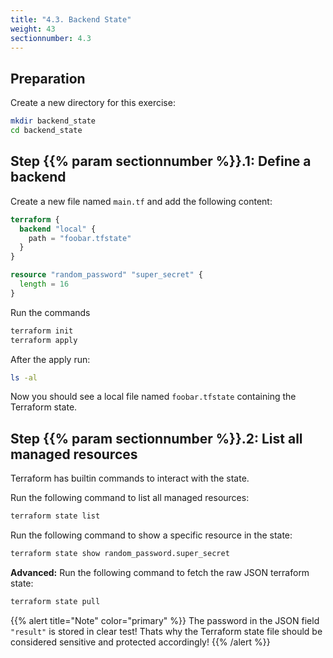 ```yaml
---
title: "4.3. Backend State"
weight: 43
sectionnumber: 4.3
---
```



## Preparation

Create a new directory for this exercise:

```bash
mkdir backend_state
cd backend_state
```


## Step {{% param sectionnumber %}}.1: Define a backend

Create a new file named `main.tf` and add the following content:

```terraform
terraform {
  backend "local" {
    path = "foobar.tfstate"
  }
}

resource "random_password" "super_secret" {
  length = 16
}
```

Run the commands

```bash
terraform init
terraform apply
```

After the apply run:

```bash
ls -al
```

Now you should see a local file named `foobar.tfstate` containing the Terraform state.


## Step {{% param sectionnumber %}}.2: List all managed resources

Terraform has builtin commands to interact with the state.

Run the following command to list all managed resources:

```bash
terraform state list
```

Run the following command to show a specific resource in the state:

```bash
terraform state show random_password.super_secret
```

**Advanced:** Run the following command to fetch the raw JSON terraform state:

```bash
terraform state pull
```

{{% alert title="Note" color="primary" %}}
The password in the JSON field `"result"` is stored in clear test! Thats why the
Terraform state file should be considered sensitive and protected accordingly!
{{% /alert %}}
